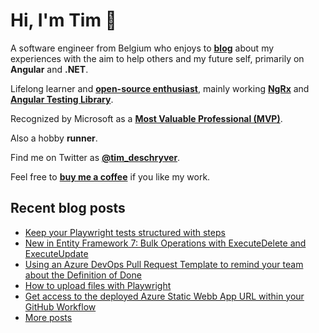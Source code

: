 # Hi, I'm Tim 👋

A software engineer from Belgium who enjoys to **[blog](https://timdeschryver.dev/blog)** about
my experiences with the aim to help others and my future self, primarily on
**Angular** and **.NET**.

Lifelong learner and **[open-source enthusiast](https://github.com/timdeschryver)**, mainly working **[NgRx](https://ngrx.io/)** and **[Angular Testing Library](https://testing-library.com/docs/angular-testing-library/)**.

Recognized by Microsoft as a **[Most Valuable Professional (MVP)](https://mvp.microsoft.com/en-us/PublicProfile/5004452?fullName=Tim%20Deschryver)**.

Also a hobby **runner**.

Find me on Twitter as **[@tim_deschryver](https://timdeschryver.dev/twitter)**.

Feel free to **[buy me a coffee](https://ko-fi.com/timdeschryver)** if you like my work.

<!-- prettier-ignore-start -->
<!-- BLOG:START -->

## Recent blog posts

- [Keep your Playwright tests structured with steps](https://timdeschryver.dev/blog/keep-your-playwright-tests-structured-with-steps)
- [New in Entity Framework 7: Bulk Operations with ExecuteDelete and ExecuteUpdate](https://timdeschryver.dev/blog/new-in-entity-framework-7-bulk-operations-with-executedelete-and-executeupdate)
- [Using an Azure DevOps Pull Request Template to remind your team about the Definition of Done](https://timdeschryver.dev/blog/using-an-azure-devops-pull-request-template-to-remind-your-team-about-the-definition-of-done)
- [How to upload files with Playwright](https://timdeschryver.dev/blog/how-to-upload-files-with-playwright)
- [Get access to the deployed Azure Static Webb App URL within your GitHub Workflow](https://timdeschryver.dev/blog/get-access-to-the-deployed-azure-static-web-app-url-within-your-github-workflow)
- [More posts](https://timdeschryver.dev/blog)

<!-- BLOG:END -->
<!-- prettier-ignore-end -->
